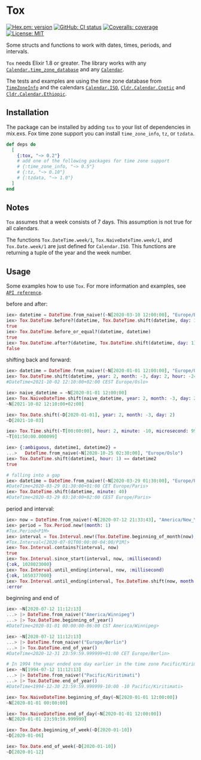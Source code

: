 # Tox
[![Hex.pm: version](https://img.shields.io/hexpm/v/tox.svg?style=flat-square)](https://hex.pm/packages/tox)
[![GitHub: CI status](https://img.shields.io/github/workflow/status/hrzndhrn/tox/CI?style=flat-square)](https://github.com/hrzndhrn/tox/actions)
[![Coveralls: coverage](https://img.shields.io/coveralls/github/hrzndhrn/tox?style=flat-square)](https://coveralls.io/github/hrzndhrn/tox)
[![License: MIT](https://img.shields.io/badge/License-MIT-yellow.svg?style=flat-square)](https://github.com/hrzndhrn/tox/blob/main/LICENSE.md)

Some structs and functions to work with dates, times, periods, and intervals.

`Tox` needs Elixir 1.8 or greater. The library works with any
[`Calendar.time_zone_database`](https://hexdocs.pm/elixir/Calendar.html#t:time_zone_database/0)
and any [`Calendar`](https://hexdocs.pm/elixir/Calendar.html#content).

The tests and examples are using the time zone database from
[`TimeZoneInfo`](https://github.com/hrzndhrn/time_zone_info)
and the calendars
[`Calendar.ISO`](https://hexdocs.pm/elixir/Calendar.ISO.html#content),
[`Cldr.Calendar.Coptic`](https://github.com/elixir-cldr/cldr_calendars_coptic)
and
[`Cldr.Calendar.Ethiopic`](https://github.com/elixir-cldr/cldr_calendars_ethiopic).

## Installation

The package can be installed by adding `tox` to your list of dependencies in
mix.exs. Fox time zone support you can install `time_zone_info`, `tz`, or
`tzdata`.

```elixir
def deps do
  [
    {:tox, "~> 0.2"}
    # add one of the following packages for time zone support
    # {:time_zone_info, "~> 0.5"}
    # {:tz, "~> 0.10"}
    # {:tzdata, "~> 1.0"}
  ]
end
```

## Notes

`Tox` assumes that a week consists of 7 days. This assumption is not true for all
calendars.

The functions `Tox.DateTime.week/1`, `Tox.NaiveDateTime.week/1`, and
`Tox.Date.week/1` are just defined for `Calendar.ISO`.
This functions are returning a tuple of the year and the week number.

## Usage

Some examples how to use `Tox`.  For more information and examples, see
[`API reference`](https://hexdocs.pm/tox/api-reference.html#content).

before and after:
```elixir
iex> datetime = DateTime.from_naive!(~N[2020-03-10 12:00:00], "Europe/Berlin")
iex> Tox.DateTime.before?(datetime, Tox.DateTime.shift(datetime, day: 1))
true
iex> Tox.DateTime.before_or_equal?(datetime, datetime)
true
iex> Tox.DateTime.after?(datetime, Tox.DateTime.shift(datetime, day: 1))
false
```

shifting back and forward:
```elixir
iex> datetime = DateTime.from_naive!(~N[2020-01-01 12:00:00], "Europe/Oslo")
iex> Tox.DateTime.shift(datetime, year: 2, month: -3, day: 2, hour: -24, minute: 10)
#DateTime<2021-10-02 12:10:00+02:00 CEST Europe/Oslo>

iex> naive_datetime = ~N[2020-01-01 12:00:00]
iex> Tox.NaiveDateTime.shift(naive_datetime, year: 2, month: -3, day: 2, hour: -24, minute: 10)
~N[2021-10-02 12:10:00+02:00]

iex> Tox.Date.shift(~D[2020-01-01], year: 2, month: -3, day: 2)
~D[2021-10-03]

iex> Tox.Time.shift(~T[00:00:00], hour: 2, minute: -10, microsecond: 99)
~T[01:50:00.000099]

iex> {:ambiguous, datetime1, datetime2} =
...>   DateTime.from_naive(~N[2020-10-25 02:30:00], "Europe/Oslo")
iex> Tox.DateTime.shift(datetime1, hour: 1) == datetime2
true

# falling into a gap
iex> datetime = DateTime.from_naive!(~N[2020-03-29 01:30:00], "Europe/Paris")
#DateTime<2020-03-29 01:30:00+01:00 CET Europe/Paris>
iex> Tox.DateTime.shift(datetime, minute: 40)
#DateTime<2020-03-29 03:10:00+02:00 CEST Europe/Paris>
```

period and interval:
```elixir
iex> now = DateTime.from_naive!(~N[2020-07-12 21:33:43], "America/New_York")
iex> period = Tox.Period.new!(month: 1)
#Tox.Period<P1M>
iex> interval = Tox.Interval.new!(Tox.DateTime.beginning_of_month(now), period)
#Tox.Interval<[2020-07-01T00:00:00-04:00/P1M[>
iex> Tox.Interval.contains?(interval, now)
true
iex> Tox.Interval.since_start(interval, now, :millisecond)
{:ok, 1028023000}
iex> Tox.Interval.until_ending(interval, now, :millisecond)
{:ok, 1650377000}
iex> Tox.Interval.until_ending(interval, Tox.DateTime.shift(now, month: 1), :millisecond)
:error
```

beginning and end of
```elixir
iex> ~N[2020-07-12 11:12:13]
...> |> DateTime.from_naive!("America/Winnipeg")
...> |> Tox.DateTime.beginning_of_year()
#DateTime<2020-01-01 00:00:00-06:00 CST America/Winnipeg>

iex> ~N[2020-07-12 11:12:13]
...> |> DateTime.from_naive!("Europe/Berlin")
...> |> Tox.DateTime.end_of_year()
#DateTime<2020-12-31 23:59:59.999999+01:00 CET Europe/Berlin>

# In 1994 the year ended one day earlier in the time zone Pacific/Kirimati.
iex> ~N[1994-07-12 11:12:13]
...> |> DateTime.from_naive!("Pacific/Kiritimati")
...> |> Tox.DateTime.end_of_year()
#DateTime<1994-12-30 23:59:59.999999-10:00 -10 Pacific/Kiritimati>

iex> Tox.NaiveDateTime.beginning_of_day(~N[2020-01-01 12:00:00])
~N[2020-01-01 00:00:00]

iex> Tox.NaiveDateTime.end_of_day(~N[2020-01-01 12:00:00])
~N[2020-01-01 23:59:59.999999]

iex> Tox.Date.beginning_of_week(~D[2020-01-10])
~D[2020-01-06]

iex> Tox.Date.end_of_week(~D[2020-01-10])
~D[2020-01-12]
```
